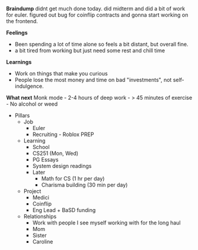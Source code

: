 **Braindump**
didnt get much done today. did midterm and did a bit of work for euler. figured out bug for coinflip contracts and gonna start working on the frontend.

**Feelings**
- Been spending a lot of time alone so feels a bit distant, but overall fine.
- a bit tired from working but just need some rest and chill time

**Learnings**
- Work on things that make you curious 
- People lose the most money and time on bad "investments", not self-indulgence.

**What next**
Monk mode 
	- 2-4 hours of deep work 
	- > 45 minutes of exercise
	- No alcohol or weed
- Pillars
	- Job
		- Euler
		- Recruiting - Roblox PREP
	* Learning
		* School
		* CS251 (Mon, Wed)
		* PG Essays
		* System design readings
		* Later
			* Math for CS (1 hr per day)
			* Charisma building (30 min per day)
	* Project
		* Medici
		* Coinflip
		* Eng Lead + BaSD funding
	* Relationships
		* Work with people I see myself working with for the long haul
		* Mom
		* Sister
		* Caroline